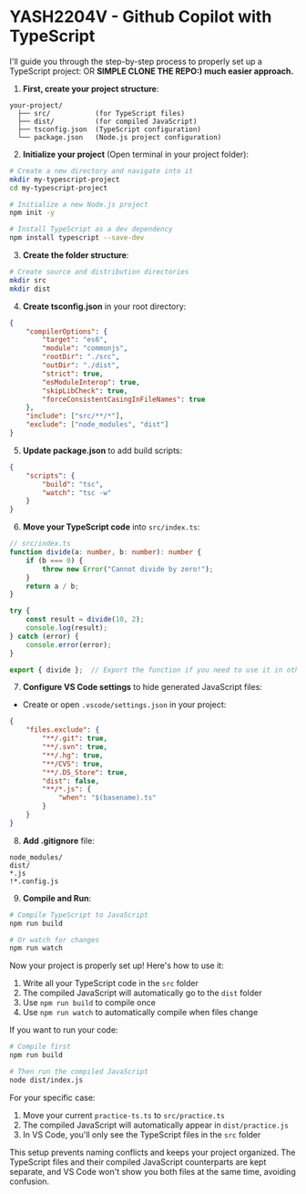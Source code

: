 # YASH2204V - Github Copilot with TypeScript

I'll guide you through the step-by-step process to properly set up a TypeScript project:
OR
**SIMPLE CLONE THE REPO:) much easier approach.**

1. **First, create your project structure**:
```
your-project/
  ├── src/           (for TypeScript files)
  ├── dist/          (for compiled JavaScript)
  ├── tsconfig.json  (TypeScript configuration)
  └── package.json   (Node.js project configuration)
```

2. **Initialize your project** (Open terminal in your project folder):
```bash
# Create a new directory and navigate into it
mkdir my-typescript-project
cd my-typescript-project

# Initialize a new Node.js project
npm init -y

# Install TypeScript as a dev dependency
npm install typescript --save-dev
```

3. **Create the folder structure**:
```bash
# Create source and distribution directories
mkdir src
mkdir dist
```

4. **Create tsconfig.json** in your root directory:
```json
{
    "compilerOptions": {
        "target": "es6",
        "module": "commonjs",
        "rootDir": "./src",
        "outDir": "./dist",
        "strict": true,
        "esModuleInterop": true,
        "skipLibCheck": true,
        "forceConsistentCasingInFileNames": true
    },
    "include": ["src/**/*"],
    "exclude": ["node_modules", "dist"]
}
```

5. **Update package.json** to add build scripts:
```json
{
    "scripts": {
        "build": "tsc",
        "watch": "tsc -w"
    }
}
```

6. **Move your TypeScript code** into `src/index.ts`:
```typescript
// src/index.ts
function divide(a: number, b: number): number {
    if (b === 0) {
        throw new Error("Cannot divide by zero!");
    }
    return a / b;
}

try {
    const result = divide(10, 2);
    console.log(result);
} catch (error) {
    console.error(error);
}

export { divide };  // Export the function if you need to use it in other files
```

7. **Configure VS Code settings** to hide generated JavaScript files:
- Create or open `.vscode/settings.json` in your project:
```json
{
    "files.exclude": {
        "**/.git": true,
        "**/.svn": true,
        "**/.hg": true,
        "**/CVS": true,
        "**/.DS_Store": true,
        "dist": false,
        "**/*.js": {
            "when": "$(basename).ts"
        }
    }
}
```

8. **Add .gitignore** file:
```gitignore
node_modules/
dist/
*.js
!*.config.js
```

9. **Compile and Run**:
```bash
# Compile TypeScript to JavaScript
npm run build

# Or watch for changes
npm run watch
```

Now your project is properly set up! Here's how to use it:

1. Write all your TypeScript code in the `src` folder
2. The compiled JavaScript will automatically go to the `dist` folder
3. Use `npm run build` to compile once
4. Use `npm run watch` to automatically compile when files change

If you want to run your code:
```bash
# Compile first
npm run build

# Then run the compiled JavaScript
node dist/index.js
```

For your specific case:
1. Move your current `practice-ts.ts` to `src/practice.ts`
2. The compiled JavaScript will automatically appear in `dist/practice.js`
3. In VS Code, you'll only see the TypeScript files in the `src` folder

This setup prevents naming conflicts and keeps your project organized. The TypeScript files and their compiled JavaScript counterparts are kept separate, and VS Code won't show you both files at the same time, avoiding confusion.